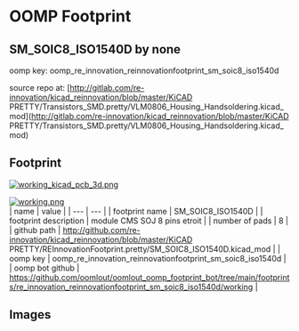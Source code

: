 # OOMP Footprint  
## SM_SOIC8_ISO1540D  by none  
  
oomp key: oomp_re_innovation_reinnovationfootprint_sm_soic8_iso1540d  
  
source repo at: [http://gitlab.com/re-innovation/kicad_reinnovation/blob/master/KiCAD PRETTY/Transistors_SMD.pretty/VLM0806_Housing_Handsoldering.kicad_mod](http://gitlab.com/re-innovation/kicad_reinnovation/blob/master/KiCAD PRETTY/Transistors_SMD.pretty/VLM0806_Housing_Handsoldering.kicad_mod)  
## Footprint  
  
[![working_kicad_pcb_3d.png](working_kicad_pcb_3d_600.png)](working_kicad_pcb_3d.png)  
  
[![working.png](working_600.png)](working.png)  
| name | value | 
| --- | --- | 
| footprint name | SM_SOIC8_ISO1540D | 
| footprint description | module CMS SOJ 8 pins etroit | 
| number of pads | 8 | 
| github path | http://github.com/re-innovation/kicad_reinnovation/blob/master/KiCAD PRETTY/REInnovationFootprint.pretty/SM_SOIC8_ISO1540D.kicad_mod | 
| oomp key | oomp_re_innovation_reinnovationfootprint_sm_soic8_iso1540d | 
| oomp bot github | https://github.com/oomlout/oomlout_oomp_footprint_bot/tree/main/footprints/re_innovation_reinnovationfootprint_sm_soic8_iso1540d/working | 
## Images  
